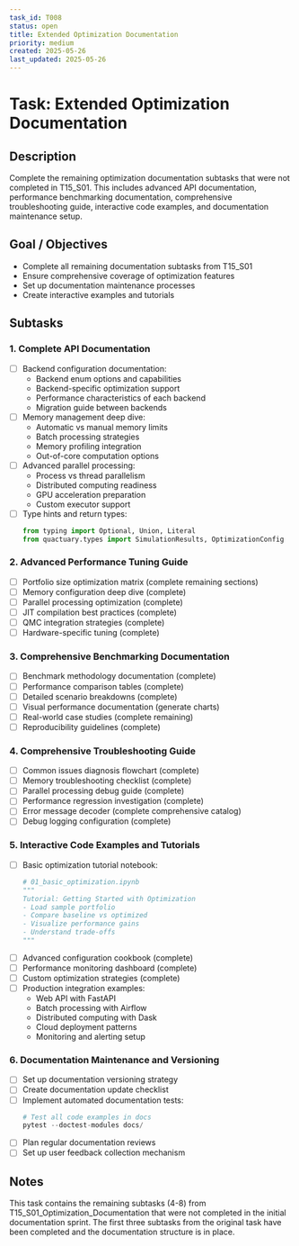 ```yaml
---
task_id: T008
status: open
title: Extended Optimization Documentation
priority: medium
created: 2025-05-26
last_updated: 2025-05-26
---
```


# Task: Extended Optimization Documentation

## Description
Complete the remaining optimization documentation subtasks that were not completed in T15_S01. This includes advanced API documentation, performance benchmarking documentation, comprehensive troubleshooting guide, interactive code examples, and documentation maintenance setup.

## Goal / Objectives
- Complete all remaining documentation subtasks from T15_S01
- Ensure comprehensive coverage of optimization features
- Set up documentation maintenance processes
- Create interactive examples and tutorials

## Subtasks

### 1. Complete API Documentation
- [ ] Backend configuration documentation:
  - Backend enum options and capabilities
  - Backend-specific optimization support
  - Performance characteristics of each backend
  - Migration guide between backends
- [ ] Memory management deep dive:
  - Automatic vs manual memory limits
  - Batch processing strategies
  - Memory profiling integration
  - Out-of-core computation options
- [ ] Advanced parallel processing:
  - Process vs thread parallelism
  - Distributed computing readiness
  - GPU acceleration preparation
  - Custom executor support
- [ ] Type hints and return types:
  ```python
  from typing import Optional, Union, Literal
  from quactuary.types import SimulationResults, OptimizationConfig
  ```

### 2. Advanced Performance Tuning Guide
- [ ] Portfolio size optimization matrix (complete remaining sections)
- [ ] Memory configuration deep dive (complete)
- [ ] Parallel processing optimization (complete)
- [ ] JIT compilation best practices (complete)
- [ ] QMC integration strategies (complete)
- [ ] Hardware-specific tuning (complete)

### 3. Comprehensive Benchmarking Documentation
- [ ] Benchmark methodology documentation (complete)
- [ ] Performance comparison tables (complete)
- [ ] Detailed scenario breakdowns (complete)
- [ ] Visual performance documentation (generate charts)
- [ ] Real-world case studies (complete remaining)
- [ ] Reproducibility guidelines (complete)

### 4. Comprehensive Troubleshooting Guide
- [ ] Common issues diagnosis flowchart (complete)
- [ ] Memory troubleshooting checklist (complete)
- [ ] Parallel processing debug guide (complete)
- [ ] Performance regression investigation (complete)
- [ ] Error message decoder (complete comprehensive catalog)
- [ ] Debug logging configuration (complete)

### 5. Interactive Code Examples and Tutorials
- [ ] Basic optimization tutorial notebook:
  ```python
  # 01_basic_optimization.ipynb
  """
  Tutorial: Getting Started with Optimization
  - Load sample portfolio
  - Compare baseline vs optimized
  - Visualize performance gains
  - Understand trade-offs
  """
  ```
- [ ] Advanced configuration cookbook (complete)
- [ ] Performance monitoring dashboard (complete)
- [ ] Custom optimization strategies (complete)
- [ ] Production integration examples:
  - Web API with FastAPI
  - Batch processing with Airflow
  - Distributed computing with Dask
  - Cloud deployment patterns
  - Monitoring and alerting setup

### 6. Documentation Maintenance and Versioning
- [ ] Set up documentation versioning strategy
- [ ] Create documentation update checklist
- [ ] Implement automated documentation tests:
  ```python
  # Test all code examples in docs
  pytest --doctest-modules docs/
  ```
- [ ] Plan regular documentation reviews
- [ ] Set up user feedback collection mechanism

## Notes
This task contains the remaining subtasks (4-8) from T15_S01_Optimization_Documentation that were not completed in the initial documentation sprint. The first three subtasks from the original task have been completed and the documentation structure is in place.